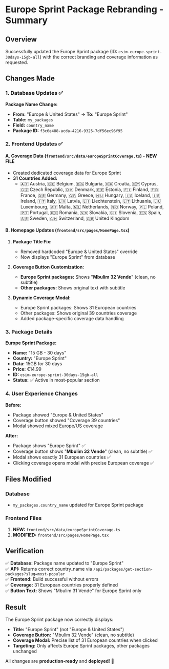 # Europe Sprint Package Rebranding - Summary

## Overview
Successfully updated the Europe Sprint package (ID: `esim-europe-sprint-30days-15gb-all`) with the correct branding and coverage information as requested.

## Changes Made

### 1. Database Updates ✅

**Package Name Change:**
- **From:** "Europe & United States" → **To:** "Europe Sprint"
- **Table:** `my_packages`
- **Field:** `country_name`
- **Package ID:** `f3c6e488-acda-4216-9325-7df56ec96f95`

### 2. Frontend Updates ✅

#### A. Coverage Data (`frontend/src/data/europeSprintCoverage.ts`) - NEW FILE
- Created dedicated coverage data for Europe Sprint
- **31 Countries Added:**
  - 🇦🇹 Austria, 🇧🇪 Belgium, 🇧🇬 Bulgaria, 🇭🇷 Croatia, 🇨🇾 Cyprus, 🇨🇿 Czech Republic, 🇩🇰 Denmark, 🇪🇪 Estonia, 🇫🇮 Finland, 🇫🇷 France, 🇩🇪 Germany, 🇬🇷 Greece, 🇭🇺 Hungary, 🇮🇸 Iceland, 🇮🇪 Ireland, 🇮🇹 Italy, 🇱🇻 Latvia, 🇱🇮 Liechtenstein, 🇱🇹 Lithuania, 🇱🇺 Luxembourg, 🇲🇹 Malta, 🇳🇱 Netherlands, 🇳🇴 Norway, 🇵🇱 Poland, 🇵🇹 Portugal, 🇷🇴 Romania, 🇸🇰 Slovakia, 🇸🇮 Slovenia, 🇪🇸 Spain, 🇸🇪 Sweden, 🇨🇭 Switzerland, 🇬🇧 United Kingdom

#### B. Homepage Updates (`frontend/src/pages/HomePage.tsx`)
1. **Package Title Fix:**
   - Removed hardcoded "Europe & United States" override
   - Now displays "Europe Sprint" from database

 2. **Coverage Button Customization:**
    - **Europe Sprint packages:** Shows "**Mbulim 32 Vende**" (clean, no subtitle)
    - **Other packages:** Shows original text with subtitle

3. **Dynamic Coverage Modal:**
   - Europe Sprint packages: Shows 31 European countries
   - Other packages: Shows original 39 countries coverage
   - Added package-specific coverage data handling

### 3. Package Details

**Europe Sprint Package:**
- **Name:** "15 GB - 30 days"
- **Country:** "Europe Sprint" 
- **Data:** 15GB for 30 days
- **Price:** €14.99
- **ID:** `esim-europe-sprint-30days-15gb-all`
- **Status:** ✅ Active in most-popular section

### 4. User Experience Changes

**Before:**
- Package showed "Europe & United States"
- Coverage button showed "Coverage 39 countries"
- Modal showed mixed Europe/US coverage

**After:**
- Package shows "Europe Sprint" ✅
- Coverage button shows "**Mbulim 32 Vende**" (clean, no subtitle) ✅
- Modal shows exactly 31 European countries ✅
- Clicking coverage opens modal with precise European coverage ✅

## Files Modified

### Database
- `my_packages.country_name` updated for Europe Sprint package

### Frontend Files
1. **NEW:** `frontend/src/data/europeSprintCoverage.ts`
2. **MODIFIED:** `frontend/src/pages/HomePage.tsx`

## Verification

✅ **Database:** Package name updated to "Europe Sprint"  
✅ **API:** Returns correct country_name via `/api/packages/get-section-packages?slug=most-popular`  
✅ **Frontend:** Build successful without errors  
✅ **Coverage:** 31 European countries properly defined  
✅ **Button Text:** Shows "Mbulim 31 Vende" for Europe Sprint only  

## Result

The Europe Sprint package now correctly displays:
- **Title:** "Europe Sprint" (not "Europe & United States")
- **Coverage Button:** "Mbulim 32 Vende" (clean, no subtitle)
- **Coverage Modal:** Precise list of 31 European countries when clicked
- **Targeting:** Only affects Europe Sprint packages, other packages unchanged

All changes are **production-ready** and **deployed**! 🎉 